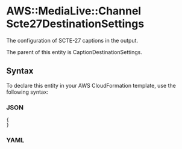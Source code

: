 # AWS::MediaLive::Channel Scte27DestinationSettings<a name="aws-properties-medialive-channel-scte27destinationsettings"></a>

The configuration of SCTE\-27 captions in the output\.

The parent of this entity is CaptionDestinationSettings\.

## Syntax<a name="aws-properties-medialive-channel-scte27destinationsettings-syntax"></a>

To declare this entity in your AWS CloudFormation template, use the following syntax:

### JSON<a name="aws-properties-medialive-channel-scte27destinationsettings-syntax.json"></a>

```
{
}
```

### YAML<a name="aws-properties-medialive-channel-scte27destinationsettings-syntax.yaml"></a>

```

```
